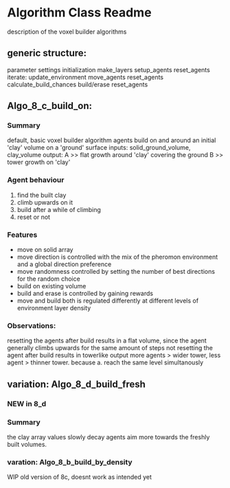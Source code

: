 # Algorithm Class Readme

description of the voxel builder algorithms

## generic structure:

parameter settings
initialization
    make_layers
    setup_agents
        reset_agents
iterate:
    update_environment
    move_agents
        reset_agents
    calculate_build_chances
    build/erase
        reset_agents


## Algo_8_c_build_on:

### Summary

default, basic voxel builder algorithm
agents build on and around an initial 'clay' volume on a 'ground' surface
inputs: solid_ground_volume, clay_volume
output:
    A >> flat growth around 'clay' covering the ground
    B >> tower growth on 'clay'

### Agent behaviour

1. find the built clay 
2. climb upwards on it
3. build after a while of climbing
4. reset or not

### Features

- move on solid array
- move direction is controlled with the mix of the pheromon environment and a global direction preference
- move randomness controlled by setting the number of best directions for the random choice
- build on existing volume
- build and erase is controlled by gaining rewards
- move and build both is regulated differently at different levels of environment layer density 

### Observations:

resetting the agents after build results in a flat volume, since the agent generally climbs upwards for the same amount of steps
not resetting the agent after build results in towerlike output
more agents > wider tower, less agent > thinner tower. because a. reach the same level simultanously

## variation: Algo_8_d_build_fresh

### NEW in 8_d

### Summary

the clay array values slowly decay
agents aim more towards the freshly built volumes.

### varation: Algo_8_b_build_by_density

WIP
old version of 8c, doesnt work as intended
yet